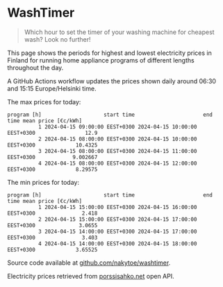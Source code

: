 
# WashTimer

> Which hour to set the timer of your washing machine for cheapest wash? Look no further!

This page shows the periods for highest and lowest electricity prices in Finland 
for running home appliance programs of different lengths throughout the day. 

A GitHub Actions workflow updates the prices shown daily around 06:30 and 15:15 Europe/Helsinki time.

The max prices for today:

	program [h]                    start time                      end time mean price [€c/kWh]
	          1 2024-04-15 09:00:00 EEST+0300 2024-04-15 10:00:00 EEST+0300                12.9
	          2 2024-04-15 08:00:00 EEST+0300 2024-04-15 10:00:00 EEST+0300             10.4325
	          3 2024-04-15 08:00:00 EEST+0300 2024-04-15 11:00:00 EEST+0300            9.002667
	          4 2024-04-15 08:00:00 EEST+0300 2024-04-15 12:00:00 EEST+0300             8.29575

The min prices for today:

	program [h]                    start time                      end time mean price [€c/kWh]
	          1 2024-04-15 15:00:00 EEST+0300 2024-04-15 16:00:00 EEST+0300               2.418
	          2 2024-04-15 15:00:00 EEST+0300 2024-04-15 17:00:00 EEST+0300              3.0655
	          3 2024-04-15 14:00:00 EEST+0300 2024-04-15 17:00:00 EEST+0300               3.403
	          4 2024-04-15 14:00:00 EEST+0300 2024-04-15 18:00:00 EEST+0300             3.65525


Source code available at [github.com/nakytoe/washtimer](https://github.com/nakytoe/washtimer).

Electricity prices retrieved from [porssisahko.net](https://porssisahko.net/api) open API.
